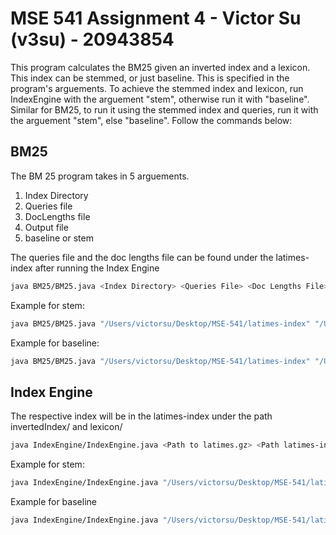 # MSE 541 Assignment 4 - Victor Su (v3su) - 20943854

This program calculates the BM25 given an inverted index and a lexicon. This index can be stemmed, or just baseline. This is specified in the program's arguements. To achieve the stemmed index and lexicon, run IndexEngine with the arguement "stem", otherwise run it with "baseline". Similar for BM25, to run it using the stemmed index and queries, run it with the arguement "stem", else "baseline". Follow the commands below:

## BM25

The BM 25 program takes in 5 arguements.

1. Index Directory
2. Queries file
3. DocLengths file
4. Output file
5. baseline or stem

The queries file and the doc lengths file can be found under the latimes-index after running the Index Engine

```bash
java BM25/BM25.java <Index Directory> <Queries File> <Doc Lengths File> <Output File> <baseline or stem>
```

Example for stem:

```bash
java BM25/BM25.java "/Users/victorsu/Desktop/MSE-541/latimes-index" "/Users/victorsu/Desktop/MSE-541/mse-541-f24-hw4-victorr-su/Queries/queries.txt" "/Users/victorsu/Desktop/MSE-541/latimes-index/doc-lengths/doc-lengths.txt" "hw4-bm25-stem-v3su.txt" "stem"
```

Example for baseline:

```bash
java BM25/BM25.java "/Users/victorsu/Desktop/MSE-541/latimes-index" "/Users/victorsu/Desktop/MSE-541/mse-541-f24-hw4-victorr-su/Queries/queries.txt" "/Users/victorsu/Desktop/MSE-541/latimes-index/doc-lengths/doc-lengths.txt" "hw4-bm25-baseline-v3su.txt" "baseline"
```

## Index Engine

The respective index will be in the latimes-index under the path invertedIndex/ and lexicon/

```bash
java IndexEngine/IndexEngine.java <Path to latimes.gz> <Path latimes-index> <stem or baseline>
```

Example for stem:

```bash
java IndexEngine/IndexEngine.java "/Users/victorsu/Desktop/MSE-541/latimes.gz" "/Users/victorsu/Desktop/MSE-541/latimes-index" "stem"
```

Example for baseline

```bash
java IndexEngine/IndexEngine.java "/Users/victorsu/Desktop/MSE-541/latimes.gz" "/Users/victorsu/Desktop/MSE-541/latimes-index" "baseline"
```
